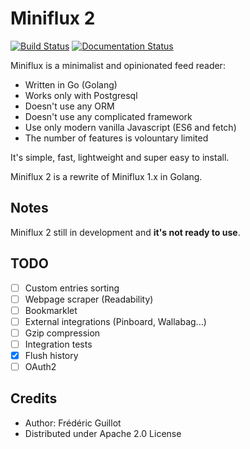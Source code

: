 Miniflux 2
==========
[![Build Status](https://travis-ci.org/miniflux/miniflux2.svg?branch=master)](https://travis-ci.org/miniflux/miniflux2)
[![Documentation Status](https://readthedocs.org/projects/miniflux/badge/?version=latest)](https://docs.miniflux.net/)

Miniflux is a minimalist and opinionated feed reader:

- Written in Go (Golang)
- Works only with Postgresql
- Doesn't use any ORM
- Doesn't use any complicated framework
- Use only modern vanilla Javascript (ES6 and fetch)
- The number of features is volountary limited

It's simple, fast, lightweight and super easy to install.

Miniflux 2 is a rewrite of Miniflux 1.x in Golang.

Notes
-----

Miniflux 2 still in development and **it's not ready to use**.

TODO
----

- [ ] Custom entries sorting
- [ ] Webpage scraper (Readability)
- [ ] Bookmarklet
- [ ] External integrations (Pinboard, Wallabag...)
- [ ] Gzip compression
- [ ] Integration tests
- [X] Flush history
- [ ] OAuth2

Credits
-------

- Author: Frédéric Guillot
- Distributed under Apache 2.0 License
